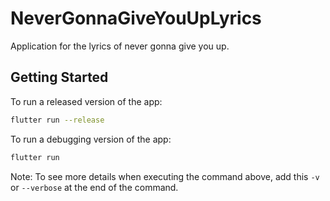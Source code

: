 # NeverGonnaGiveYouUpLyrics

Application for the lyrics of never gonna give you up.

## Getting Started

To run a released version of the app:

```bash
flutter run --release
```

To run a debugging version of the app:

```bash
flutter run
```

Note: To see more details when executing the command above, add this `-v` or `--verbose` at the end of the command.
